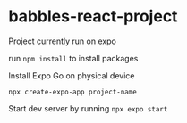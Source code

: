 # babbles-react-project

Project currently run on expo

run `npm install` to install packages

Install Expo Go on physical device

`npx create-expo-app project-name`

Start dev server by running `npx expo start`
